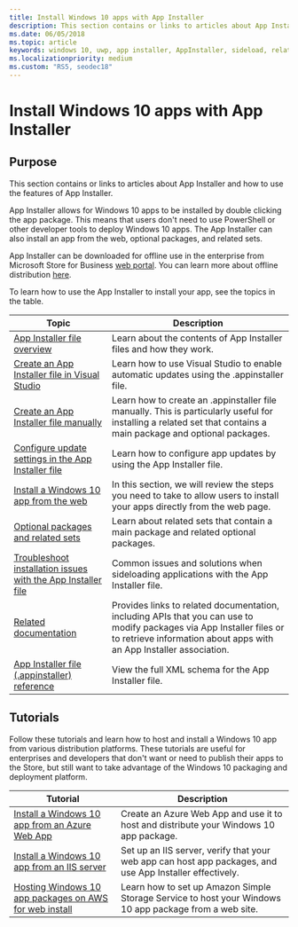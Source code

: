 ```yaml
---
title: Install Windows 10 apps with App Installer
description: This section contains or links to articles about App Installer and how to use the features of App Installer.
ms.date: 06/05/2018
ms.topic: article
keywords: windows 10, uwp, app installer, AppInstaller, sideload, related set, optional packages
ms.localizationpriority: medium
ms.custom: "RS5, seodec18"
---
```


# Install Windows 10 apps with App Installer

## Purpose
This section contains or links to articles about App Installer and how to use the features of App Installer.

App Installer allows for Windows 10 apps to be installed by double clicking the app package. This means that users don't need to use PowerShell or other developer tools to deploy Windows 10 apps. The App Installer can also install an app from the web, optional packages, and related sets. 

App Installer can be downloaded for offline use in the enterprise from Microsoft Store for Business [web portal](https://businessstore.microsoft.com/store/details/app-installer/9NBLGGH4NNS1). You can learn more about offline distribution [here](https://docs.microsoft.com/microsoft-store/distribute-offline-apps#download-an-offline-licensed-app).

To learn how to use the App Installer to install your app, see the topics in the table.

| Topic | Description |
|-------|-------------|
| [App Installer file overview](app-installer-file-overview.md) | Learn about the contents of App Installer files and how they work. |
| [Create an App Installer file in Visual Studio](create-appinstallerfile-vs.md)| Learn how to use Visual Studio to enable automatic updates using the .appinstaller file. |
| [Create an App Installer file manually](how-to-create-appinstaller-file.md)| Learn how to create an .appinstaller file manually. This is particularly useful for installing a related set that contains a main package and optional packages. |
| [Configure update settings in the App Installer file](update-settings.md)  |  Learn how to configure app updates by using the App Installer file. |
| [Install a Windows 10 app from the web](installing-windows10-apps-web.md) | In this section, we will review the steps you need to take to allow users to install your apps directly from the web page. |
| [Optional packages and related sets](install-related-set.md) | Learn about related sets that contain a main package and related optional packages.  |
| [Troubleshoot installation issues with the App Installer file](troubleshoot-appinstaller-issues.md) | Common issues and solutions when sideloading applications with the App Installer file. |
| [Related documentation](app-installer-documentation.md) | Provides links to related documentation, including APIs that you can use to modify packages via App Installer files or to retrieve information about apps with an App Installer association.  |
| [App Installer file (.appinstaller) reference](https://docs.microsoft.com/uwp/schemas/appinstallerschema/app-installer-file?context=/windows/msix/render) | View the full XML schema for the App Installer file. |

## Tutorials

Follow these tutorials and learn how to host and install a Windows 10 app from various distribution platforms. These tutorials are useful for enterprises and developers that don't want or need to publish their apps to the Store, but still want to take advantage of the Windows 10 packaging and deployment platform.

| Tutorial | Description |
|----------|-------------|
| [Install a Windows 10 app from an Azure Web App](web-install-azure.md) | Create an Azure Web App and use it to host and distribute your Windows 10 app package. |
| [Install a Windows 10 app from an IIS server](web-install-IIS.md) | Set up an IIS server, verify that your web app can host app packages, and use App Installer effectively. |
| [Hosting Windows 10 app packages on AWS for web install](web-install-aws.md) | Learn how to set up Amazon Simple Storage Service to host your Windows 10 app package from a web site. |
